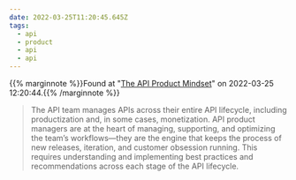 ```yaml
---
date: 2022-03-25T11:20:45.645Z
tags:
  - api
  - product
  - api
  - api
---
```

{{% marginnote %}}Found at "[The API Product Mindset](https://cloud.google.com/files/apigee/apigee-api-product-mindset-ebook.pdf)" on 2022-03-25 12:20:44.{{% /marginnote %}}

> The API team manages APIs across their entire API lifecycle, including productization and, in some cases, monetization. API product managers are at the heart of managing, supporting, and optimizing the team’s workflows—they are the engine that keeps the process of new releases, iteration, and customer obsession running. This requires understanding and implementing best practices and recommendations across each stage of the API lifecycle.

